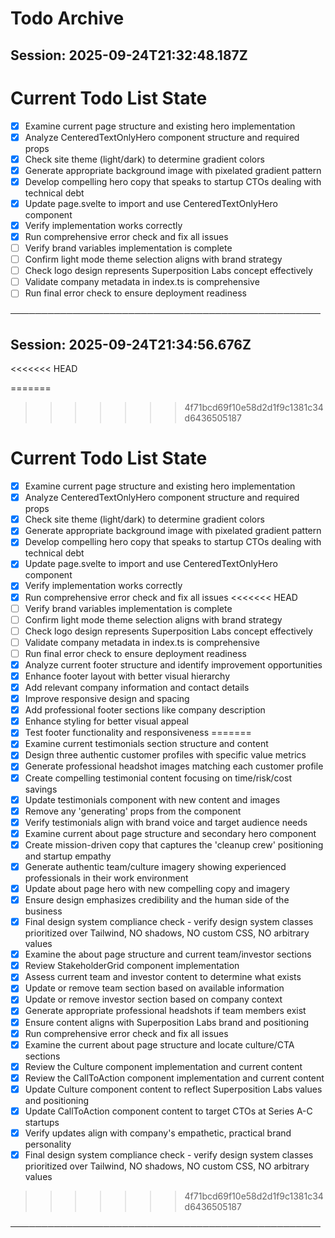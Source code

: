 # Todo Archive


## Session: 2025-09-24T21:32:48.187Z

<!-- DO NOT EDIT - Managed by todo_list tool -->
<!-- Updated: 2025-09-24T20:39:49.591Z -->

# Current Todo List State

- [x] Examine current page structure and existing hero implementation
- [x] Analyze CenteredTextOnlyHero component structure and required props
- [x] Check site theme (light/dark) to determine gradient colors
- [x] Generate appropriate background image with pixelated gradient pattern
- [x] Develop compelling hero copy that speaks to startup CTOs dealing with technical debt
- [x] Update page.svelte to import and use CenteredTextOnlyHero component
- [x] Verify implementation works correctly
- [x] Run comprehensive error check and fix all issues
- [ ] Verify brand variables implementation is complete
- [ ] Confirm light mode theme selection aligns with brand strategy
- [ ] Check logo design represents Superposition Labs concept effectively
- [ ] Validate company metadata in index.ts is comprehensive
- [ ] Run final error check to ensure deployment readiness

──────────────────────────────────────────────────

## Session: 2025-09-24T21:34:56.676Z

<!-- DO NOT EDIT - Managed by todo_list tool -->
<<<<<<< HEAD
<!-- Updated: 2025-09-24T21:33:31.410Z -->
=======
<!-- Updated: 2025-09-24T21:18:43.280Z -->
>>>>>>> 4f71bcd69f10e58d2d1f9c1381c34d6436505187

# Current Todo List State

- [x] Examine current page structure and existing hero implementation
- [x] Analyze CenteredTextOnlyHero component structure and required props
- [x] Check site theme (light/dark) to determine gradient colors
- [x] Generate appropriate background image with pixelated gradient pattern
- [x] Develop compelling hero copy that speaks to startup CTOs dealing with technical debt
- [x] Update page.svelte to import and use CenteredTextOnlyHero component
- [x] Verify implementation works correctly
- [x] Run comprehensive error check and fix all issues
<<<<<<< HEAD
- [ ] Verify brand variables implementation is complete
- [ ] Confirm light mode theme selection aligns with brand strategy
- [ ] Check logo design represents Superposition Labs concept effectively
- [ ] Validate company metadata in index.ts is comprehensive
- [ ] Run final error check to ensure deployment readiness
- [x] Analyze current footer structure and identify improvement opportunities
- [x] Enhance footer layout with better visual hierarchy
- [x] Add relevant company information and contact details
- [x] Improve responsive design and spacing
- [x] Add professional footer sections like company description
- [x] Enhance styling for better visual appeal
- [x] Test footer functionality and responsiveness
=======
- [x] Examine current testimonials section structure and content
- [x] Design three authentic customer profiles with specific value metrics
- [x] Generate professional headshot images matching each customer profile
- [x] Create compelling testimonial content focusing on time/risk/cost savings
- [x] Update testimonials component with new content and images
- [x] Remove any 'generating' props from the component
- [x] Verify testimonials align with brand voice and target audience needs
- [x] Examine current about page structure and secondary hero component
- [x] Create mission-driven copy that captures the 'cleanup crew' positioning and startup empathy
- [x] Generate authentic team/culture imagery showing experienced professionals in their work environment
- [x] Update about page hero with new compelling copy and imagery
- [x] Ensure design emphasizes credibility and the human side of the business
- [x] Final design system compliance check - verify design system classes prioritized over Tailwind, NO shadows, NO custom CSS, NO arbitrary values
- [x] Examine the about page structure and current team/investor sections
- [x] Review StakeholderGrid component implementation
- [x] Assess current team and investor content to determine what exists
- [x] Update or remove team section based on available information
- [x] Update or remove investor section based on company context
- [x] Generate appropriate professional headshots if team members exist
- [x] Ensure content aligns with Superposition Labs brand and positioning
- [x] Run comprehensive error check and fix all issues
- [x] Examine the current about page structure and locate culture/CTA sections
- [x] Review the Culture component implementation and current content
- [x] Review the CallToAction component implementation and current content
- [x] Update Culture component content to reflect Superposition Labs values and positioning
- [x] Update CallToAction component content to target CTOs at Series A-C startups
- [x] Verify updates align with company's empathetic, practical brand personality
- [x] Final design system compliance check - verify design system classes prioritized over Tailwind, NO shadows, NO custom CSS, NO arbitrary values
>>>>>>> 4f71bcd69f10e58d2d1f9c1381c34d6436505187

──────────────────────────────────────────────────
